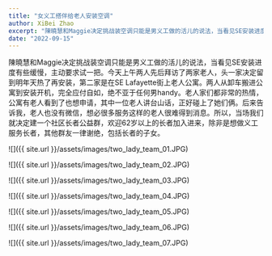 ```yaml
---
title: "女义工搭伴给老人安装空调"
author: XiBei Zhao
excerpt: "陳曉慧和Maggie决定挑战装空调只能是男义工做的活儿的说法，当看见SE安装进度有些缓慢，主动要求试一把。今天上午两人先后拜访了两家老人，头一家决定留到明年天热了再安装，第二家是在SE Lafayette街上老人公寓。两人从卸车搬进公寓到安装开机，完全应付自如，绝不亚于任何男handy。老人家们都非常的热情，公寓有老人看到了也想申请，其中一位老人讲台山话，正好碰上了她们俩。后来告诉我，老人也没有微信，想必很多服务这样的老人很难得到消息。所以，当场我们就决定建一个社区长者公益群，欢迎62岁以上的长者加入进来，除非是想做义工服务长者，其他群友一律谢绝，包括长者的子女。"
date: "2022-09-15"
---
```


陳曉慧和Maggie决定挑战装空调只能是男义工做的活儿的说法，当看见SE安装进度有些缓慢，主动要求试一把。今天上午两人先后拜访了两家老人，头一家决定留到明年天热了再安装，第二家是在SE Lafayette街上老人公寓。两人从卸车搬进公寓到安装开机，完全应付自如，绝不亚于任何男handy。老人家们都非常的热情，公寓有老人看到了也想申请，其中一位老人讲台山话，正好碰上了她们俩。后来告诉我，老人也没有微信，想必很多服务这样的老人很难得到消息。所以，当场我们就决定建一个社区长者公益群，欢迎62岁以上的长者加入进来，除非是想做义工服务长者，其他群友一律谢绝，包括长者的子女。

![]({{ site.url }}/assets/images/two_lady_team_01.JPG)

![]({{ site.url }}/assets/images/two_lady_team_02.JPG)

![]({{ site.url }}/assets/images/two_lady_team_03.JPG)

![]({{ site.url }}/assets/images/two_lady_team_04.JPG)

![]({{ site.url }}/assets/images/two_lady_team_05.JPG)

![]({{ site.url }}/assets/images/two_lady_team_06.JPG)

![]({{ site.url }}/assets/images/two_lady_team_07.JPG)
